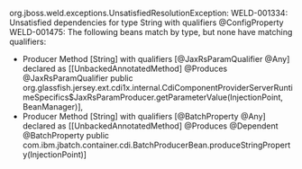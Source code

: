 org.jboss.weld.exceptions.UnsatisfiedResolutionException: WELD-001334: Unsatisfied dependencies for type String with qualifiers @ConfigProperty WELD-001475: The following beans match by type, but none have matching qualifiers:
  - Producer Method [String] with qualifiers [@JaxRsParamQualifier @Any] declared as [[UnbackedAnnotatedMethod] @Produces @JaxRsParamQualifier public org.glassfish.jersey.ext.cdi1x.internal.CdiComponentProviderServerRuntimeSpecifics$JaxRsParamProducer.getParameterValue(InjectionPoint, BeanManager)],
  - Producer Method [String] with qualifiers [@BatchProperty @Any] declared as [[UnbackedAnnotatedMethod] @Produces @Dependent @BatchProperty public com.ibm.jbatch.container.cdi.BatchProducerBean.produceStringProperty(InjectionPoint)]
